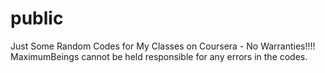 public
======

Just Some Random Codes for My Classes on Coursera - No Warranties!!!! MaximumBeings cannot be held responsible for any errors in the codes.
